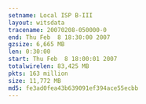 ```yaml
---
setname: Local ISP B-III
layout: witsdata
tracename: 20070208-050000-0
end: Thu Feb  8 18:30:00 2007
gzsize: 6,665 MB
len: 0:30:00
start: Thu Feb  8 18:00:01 2007
totalwirelen: 83,425 MB
pkts: 163 million
size: 11,772 MB
md5: fe3ad0fea43b639091ef394ace55ecbb
---
```

